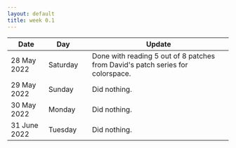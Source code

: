 ```yaml
---
layout: default
title: week 0.1
---
```


Date|Day  | |Update
| ----------|----|---|-------------|
28 May 2022 |Saturday|| Done with reading 5 out of 8 patches from David's patch series for colorspace.
29 May 2022 |Sunday|| Did nothing.
30 May 2022 |Monday|| Did nothing.
31 June 2022 |Tuesday|| Did nothing.

